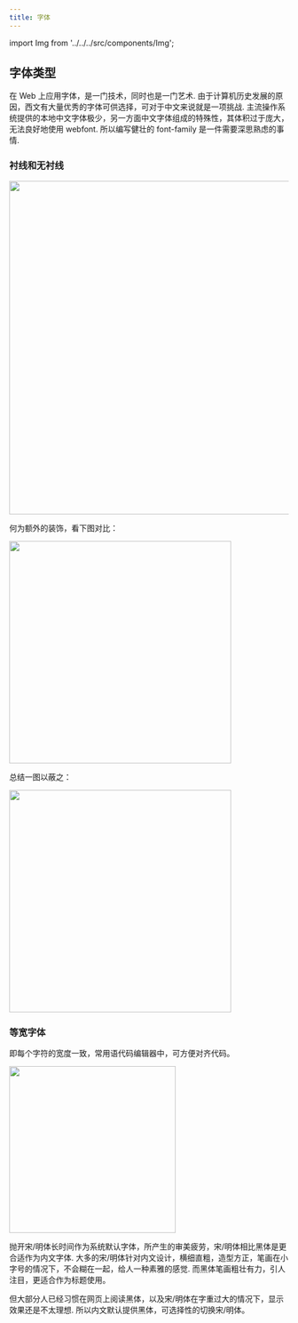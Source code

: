 ```yaml
---
title: 字体
---
```


import Img from '../../../src/components/Img';

## 字体类型

在 Web 上应用字体，是一门技术，同时也是一门艺术. 由于计算机历史发展的原因，西文有大量优秀的字体可供选择，可对于中文来说就是一项挑战. 主流操作系统提供的本地中文字体极少，另一方面中文字体组成的特殊性，其体积过于庞大，无法良好地使用 webfont. 所以编写健壮的 font-family 是一件需要深思熟虑的事情.

### 衬线和无衬线

<Img width="600" align="center" src='https://cosmos-x.oss-cn-hangzhou.aliyuncs.com/CGcoCe.png'/>

何为额外的装饰，看下图对比：

<Img width="400" align="center" src='https://cosmos-x.oss-cn-hangzhou.aliyuncs.com/3IhQIU.jpg'/>

总结一图以蔽之：

<Img width="400" align="center" legend="图：左图为衬线字体，右图为非衬线字体" src='https://cosmos-x.oss-cn-hangzhou.aliyuncs.com/KTxEta.jpg'/>

### 等宽字体

即每个字符的宽度一致，常用语代码编辑器中，可方便对齐代码。

<Img width="300" align="center" src='https://cosmos-x.oss-cn-hangzhou.aliyuncs.com/0S1WpF.jpg'/>

抛开宋/明体长时间作为系统默认字体，所产生的审美疲劳，宋/明体相比黑体是更合适作为内文字体. 大多的宋/明体针对内文设计，横细直粗，造型方正，笔画在小字号的情况下，不会糊在一起，给人一种素雅的感觉. 而黑体笔画粗壮有力，引人注目，更适合作为标题使用。

但大部分人已经习惯在网页上阅读黑体，以及宋/明体在字重过大的情况下，显示效果还是不太理想. 所以内文默认提供黑体，可选择性的切换宋/明体。
